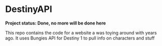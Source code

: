 # DestinyAPI

__Project status: Done, no more will be done here__

This repo contains the code for a website a was toying around with years ago. It uses Bungies API for Destiny 1 to pull info on characters and stuff